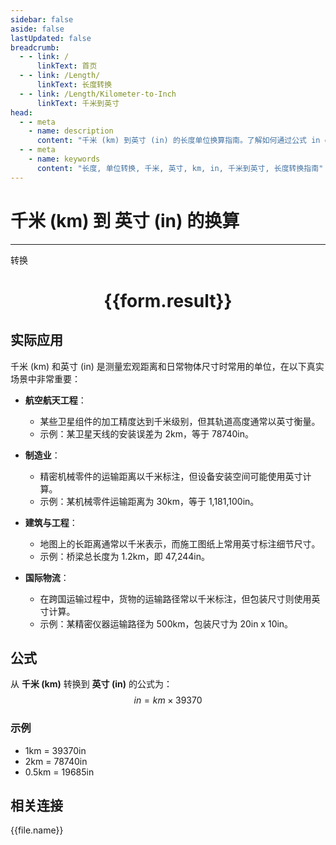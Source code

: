 ```yaml
---
sidebar: false
aside: false
lastUpdated: false
breadcrumb:
  - - link: /
      linkText: 首页
  - - link: /Length/
      linkText: 长度转换
  - - link: /Length/Kilometer-to-Inch
      linkText: 千米到英寸
head:
  - - meta
    - name: description
      content: "千米 (km) 到英寸 (in) 的长度单位换算指南。了解如何通过公式 in = km × 39370 转换为英寸。"
  - - meta
    - name: keywords
      content: "长度, 单位转换, 千米, 英寸, km, in, 千米到英寸, 长度转换指南"
---
```

# 千米 (km) 到 英寸 (in) 的换算
---
<script setup>
import { onMounted, reactive, inject, ref } from 'vue'
import { NButton, NForm, NFormItem, NInput, NInputNumber, NSelect, NCard, useMessage,NGrid ,NGi } from 'naive-ui'
import { defineClientComponent } from 'vitepress'
import { Length } from '../../files';

const convert = inject('convert')

const form = reactive({
  number: null,
  result: '',
})

const convertHandler = () => {
  if (form.number !== null && !isNaN(form.number)) {
    const convertedValue = parseFloat(form.number) * 39370
    form.result = `${form.number}km = ${convertedValue.toFixed(0)}in`
  } else {
    form.result = '请输入有效的数值。'
  }
}
</script>

<n-form size="large" :model="form">
  <n-form-item label="千米 (km)">
    <n-input-number v-model:value="form.number" placeholder="输入千米" style="width: 100%" />
  </n-form-item>
  <n-form-item>
    <n-button type="primary" @click="convertHandler" block>转换</n-button>
  </n-form-item>
</n-form>

<n-card  embedded :bordered="false" hoverable>
  <div  style="text-align:center">
    <h1>{{form.result}}</h1>
  </div>
</n-card>

## 实际应用

千米 (km) 和英寸 (in) 是测量宏观距离和日常物体尺寸时常用的单位，在以下真实场景中非常重要：

- **航空航天工程**：
  - 某些卫星组件的加工精度达到千米级别，但其轨道高度通常以英寸衡量。
  - 示例：某卫星天线的安装误差为 2km，等于 78740in。

- **制造业**：
  - 精密机械零件的运输距离以千米标注，但设备安装空间可能使用英寸计算。
  - 示例：某机械零件运输距离为 30km，等于 1,181,100in。

- **建筑与工程**：
  - 地图上的长距离通常以千米表示，而施工图纸上常用英寸标注细节尺寸。
  - 示例：桥梁总长度为 1.2km，即 47,244in。

- **国际物流**：
  - 在跨国运输过程中，货物的运输路径常以千米标注，但包装尺寸则使用英寸计算。
  - 示例：某精密仪器运输路径为 500km，包装尺寸为 20in x 10in。

## 公式

从 **千米 (km)** 转换到 **英寸 (in)** 的公式为：
$$ in = km \times 39370 $$

### 示例
- 1km = 39370in
- 2km = 78740in
- 0.5km = 19685in

## 相关连接
<n-grid x-gap="12" :cols="4">
  <n-gi v-for="(file, index) in Length" :key="index">
    <n-button
      text
      tag="a"
      :href="file.path"
      type="primary"
    >
      {{file.name}}
    </n-button>
  </n-gi>
</n-grid>